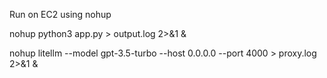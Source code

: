 Run on EC2 using nohup

nohup python3 app.py > output.log 2>&1 &

nohup litellm --model gpt-3.5-turbo --host 0.0.0.0 --port 4000 > proxy.log 2>&1 &
